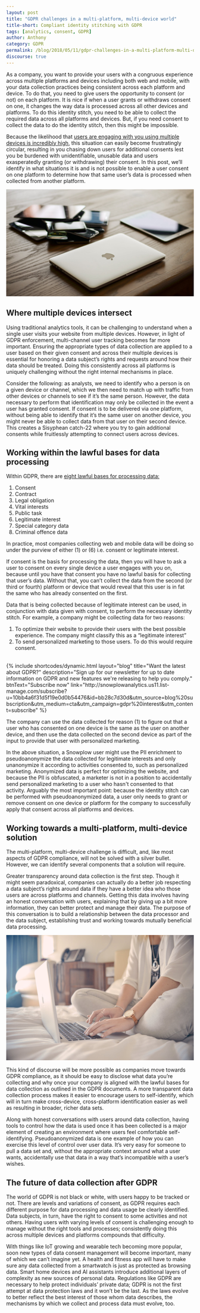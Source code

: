 ```yaml
---
layout: post
title: "GDPR challenges in a multi-platform, multi-device world"
title-short: Compliant identity stitching with GDPR
tags: [analytics, consent, GDPR]
author: Anthony
category: GDPR
permalink: /blog/2018/05/11/gdpr-challenges-in-a-multi-platform-multi-device-world/
discourse: true
---
```


As a company, you want to provide your users with a congruous experience across multiple platforms and devices including both web and mobile, with your data collection practices being consistent across each platform and device. To do that, you need to give users the opportunity to consent (or not) on each platform. It is nice if when a user grants or withdraws consent on one, it changes the way data is processed across all other devices and platforms. To do this identity stitch, you need to be able to collect the required data across all platforms and devices. But, if you need consent to collect the data to do the identity stitch, then this might be impossible.

Because the likelihood that [users are engaging with you using multiple devices is incredibly high][mobile], this situation can easily become frustratingly circular, resulting in you chasing down users for additional consents lest you be burdened with unidentifiable, unusable data and users exasperatedly granting (or withdrawing) their consent. In this post, we’ll identify in what situations it is and is not possible to enable a user consent on one platform to determine how that same user’s data is processed when collected from another platform.

![Most people have multiple devices to access the internet][devices]

<h2 id="multi-device">Where multiple devices intersect</h2>

Using traditional analytics tools, it can be challenging to understand when a single user visits your website from multiple devices. However, in light of GDPR enforcement, multi-channel user tracking becomes far more important. Ensuring the appropriate types of data collection are applied to a user based on their given consent and across their multiple devices is essential for honoring a data subject’s rights and requests around how their data should be treated. Doing this consistently across all platforms is uniquely challenging without the right internal mechanisms in place.

Consider the following: as analysts, we need to identify who a person is on a given device or channel, which we then need to match up with traffic from other devices or channels to see if it’s the same person. However, the data necessary to perform that identification may only be collected in the event a user has granted consent. If consent is to be delivered via one platform, without being able to identify that it’s the same user on another device, you might never be able to collect data from that user on their second device. This creates a Sisyphean catch-22 where you try to gain additional consents while fruitlessly attempting to connect users across devices.


<h2 id="lawful basis for processing">Working within the lawful bases for data processing</h2>

Within GDPR, there are [eight lawful bases for processing data:][ico]

1. Consent
2. Contract
3. Legal obligation
4. Vital interests
5. Public task
6. Legitimate interest
7. Special category data
8. Criminal offence data

In practice, most companies collecting web and mobile data will be doing so under the purview of either (1) or (6) i.e. consent or legitimate interest.

If consent is the basis for processing the data, then you will have to ask a user to consent on every single device a user engages with you on, because until you have that consent you have no lawful basis for collecting that user’s data. Without that, you can’t collect the data from the second (or third or fourth) platform or device that would reveal that this user is in fat the same who has already consented on the first.

Data that is being collected because of legitimate interest can be used, in conjunction with data given with consent, to perform the necessary identity stitch. For example, a company might be collecting data for two reasons:

1. To optimize their website to provide their users with the best possible experience. The company might classify this as a “legitimate interest”
2. To send personalized marketing to those users. To do this would require consent.

<br>
{% include shortcodes/dynamic.html layout="blog" title="Want the latest about GDPR?" description="Sign up for our newsletter for up to date information on GDPR and new features we're releasing to help you comply." btnText="Subscribe now" link="http://snowplowanalytics.us11.list-manage.com/subscribe?u=10bb4a6f31d5f19e0d0b54476&id=bb28c7d30d&utm_source=blog%20subscription&utm_medium=cta&utm_campaign=gdpr%20interest&utm_content=subscribe" %}
<br>

The company can use the data collected for reason (1) to figure out that a user who has consented on one device is the same as the user on another device, and then use the data collected on the second device as part of the input to provide that user with personalized marketing.

In the above situation, a Snowplow user might use the PII enrichment to pseudoanonymize the data collected for legitimate interests and only unanonymize it according to activities consented to, such as personalized marketing. Anonymized data is perfect for optimizing the website, and because the PII is obfuscated, a marketer is not in a position to accidentally send personalized marketing to a user who hasn't consented to that activity. Arguably the most important point: because the identity stitch can be performed with pseudoanonymized data, a user only needs to grant or remove consent on one device or platform for the company to successfully apply that consent across all platforms and devices.


<h2 id="GDPR focused solutions">Working towards a multi-platform, multi-device solution</h2>

The multi-platform, multi-device challenge is difficult, and, like most aspects of GDPR compliance, will not be solved with a silver bullet. However, we can identify several components that a solution will require.

Greater transparency around data collection is the first step. Though it might seem paradoxical, companies can actually do a better job respecting a data subject’s rights around data if they have a better idea who those users are across platforms and channels. Getting this data involves having an honest conversation with users, explaining that by giving up a bit more information, they can better protect and manage their data. The purpose of this conversation is to build a relationship between the data processor and the data subject, establishing trust and working towards mutually beneficial data processing.

![build trust with your visitors][browsing]

This kind of discourse will be more possible as companies move towards GDPR compliance, as it should be easy to disclose what data you’re collecting and why once your company is aligned with the lawful bases for data collection as outlined in the GDPR documents. A more transparent data collection process makes it easier to encourage users to self-identify, which will in turn make cross-device, cross-platform identification easier as well as resulting in broader, richer data sets.

Along with honest conversations with users around data collection, having tools to control how the data is used once it has been collected is a major element of creating an environment where users feel comfortable self-identifying. Pseudoanonymized data is one example of how you can exercise this level of control over user data. It’s very easy for someone to pull a data set and, without the appropriate context around what a user wants, accidentally use that data in a way that’s incompatible with a user’s wishes.


<h2 id="The future of data collection post-GDPR"> The future of data collection after GDPR</h2>

The world of GDPR is not black or white, with users happy to be tracked or not. There are levels and variations of consent, as GDPR requires each different purpose for data processing and data usage be clearly identified. Data subjects, in turn, have the right to consent to some activities and not others. Having users with varying levels of consent is challenging enough to manage without the right tools and processes; consistently doing this across multiple devices and platforms compounds that difficulty.

With things like IoT growing and wearable tech becoming more popular, soon new types of data consent management will become important, many of which we can’t imagine yet. A health and fitness app will have to make sure any data collected from a smartwatch is just as protected as browsing data. Smart home devices and AI assistants introduce additional layers of complexity as new sources of personal data. Regulations like GDPR are necessary to help protect individuals’ private data; GDPR is not the first attempt at data protection laws and it won’t be the last. As the laws evolve to better reflect the best interest of those whom data describes, the mechanisms by which we collect and process data must evolve, too.




[mobile]: https://snowplowanalytics.com/blog/2018/05/04/tracking-consent-on-mobile-is-just-as-important-as-web-for-gdpr/

[devices]: /assets/img/blog/2018/05/devices.jpg

[ico]: https://ico.org.uk/for-organisations/guide-to-the-general-data-protection-regulation-gdpr/lawful-basis-for-processing/#ib3

[browsing]: /assets/img/blog/2018/05/internet-browsing.jpg
